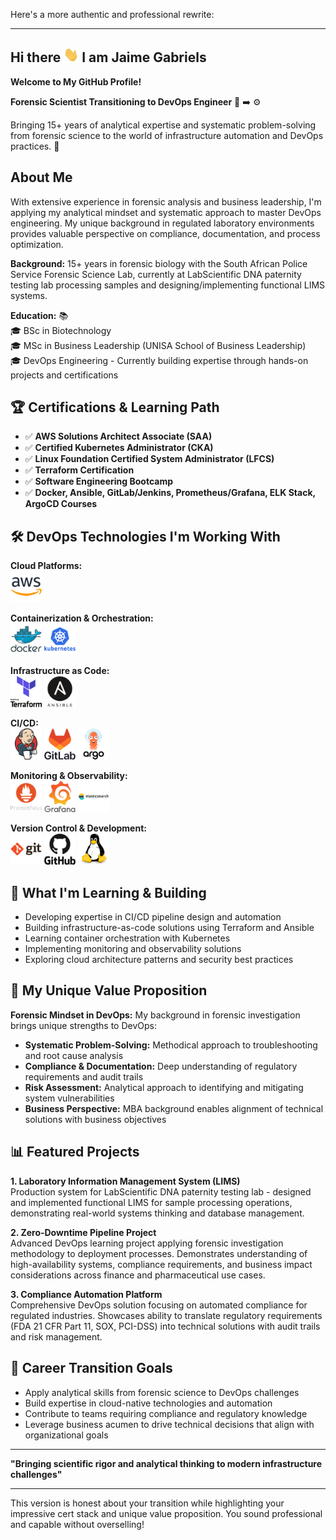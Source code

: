  Here's a more authentic and professional rewrite:

---

## Hi there <img alt="Waving hand emoji" src="https://github.com/nelsonwenner/nelsonwenner/blob/master/waving-hand-emoji-animated.gif?raw=true" width="24px" height="24px"> I am Jaime Gabriels

**Welcome to My GitHub Profile!**

**Forensic Scientist Transitioning to DevOps Engineer** 🔬 ➡️ ⚙️

Bringing 15+ years of analytical expertise and systematic problem-solving from forensic science to the world of infrastructure automation and DevOps practices. 🚀

## About Me
With extensive experience in forensic analysis and business leadership, I'm applying my analytical mindset and systematic approach to master DevOps engineering. My unique background in regulated laboratory environments provides valuable perspective on compliance, documentation, and process optimization.

**Background:** 15+ years in forensic biology with the South African Police Service Forensic Science Lab, currently at LabScientific DNA paternity testing lab processing samples and designing/implementing functional LIMS systems.

**Education:** 📚  
🎓 BSc in Biotechnology  
🎓 MSc in Business Leadership (UNISA School of Business Leadership)  
🎓 DevOps Engineering - Currently building expertise through hands-on projects and certifications

## 🏆 Certifications & Learning Path
- ✅ **AWS Solutions Architect Associate (SAA)**
- ✅ **Certified Kubernetes Administrator (CKA)**
- ✅ **Linux Foundation Certified System Administrator (LFCS)**
- ✅ **Terraform Certification**
- ✅ **Software Engineering Bootcamp**
- ✅ **Docker, Ansible, GitLab/Jenkins, Prometheus/Grafana, ELK Stack, ArgoCD Courses**

## 🛠️ DevOps Technologies I'm Working With

**Cloud Platforms:**  
<img src="https://github.com/devicons/devicon/blob/master/icons/amazonwebservices/amazonwebservices-original-wordmark.svg" alt="AWS" width="50" height="50"/>

**Containerization & Orchestration:**  
<img src="https://github.com/devicons/devicon/blob/master/icons/docker/docker-original-wordmark.svg" alt="Docker" width="50" height="50"/>
<img src="https://github.com/devicons/devicon/blob/master/icons/kubernetes/kubernetes-plain-wordmark.svg" alt="Kubernetes" width="50" height="50"/>

**Infrastructure as Code:**  
<img src="https://github.com/devicons/devicon/blob/master/icons/terraform/terraform-original-wordmark.svg" alt="Terraform" width="50" height="50"/>
<img src="https://github.com/devicons/devicon/blob/master/icons/ansible/ansible-original-wordmark.svg" alt="Ansible" width="50" height="50"/>

**CI/CD:**  
<img src="https://github.com/devicons/devicon/blob/master/icons/jenkins/jenkins-original.svg" alt="Jenkins" width="50" height="50"/>
<img src="https://github.com/devicons/devicon/blob/master/icons/gitlab/gitlab-original-wordmark.svg" alt="GitLab" width="50" height="50"/>
<img src="https://github.com/devicons/devicon/blob/master/icons/argocd/argocd-original-wordmark.svg" alt="ArgoCD" width="50" height="50"/>

**Monitoring & Observability:**  
<img src="https://github.com/devicons/devicon/blob/master/icons/prometheus/prometheus-original-wordmark.svg" alt="Prometheus" width="50" height="50"/>
<img src="https://github.com/devicons/devicon/blob/master/icons/grafana/grafana-original-wordmark.svg" alt="Grafana" width="50" height="50"/>
<img src="https://github.com/devicons/devicon/blob/master/icons/elasticsearch/elasticsearch-original-wordmark.svg" alt="Elasticsearch" width="50" height="50"/>

**Version Control & Development:**  
<img src="https://github.com/devicons/devicon/blob/master/icons/git/git-original-wordmark.svg" alt="Git" width="50" height="50"/>
<img src="https://github.com/devicons/devicon/blob/master/icons/github/github-original-wordmark.svg" alt="GitHub" width="50" height="50"/>
<img src="https://github.com/devicons/devicon/blob/master/icons/linux/linux-original.svg" alt="Linux" width="50" height="50"/>

## 🎯 What I'm Learning & Building
- Developing expertise in CI/CD pipeline design and automation
- Building infrastructure-as-code solutions using Terraform and Ansible
- Learning container orchestration with Kubernetes
- Implementing monitoring and observability solutions
- Exploring cloud architecture patterns and security best practices

## 🔬 My Unique Value Proposition
**Forensic Mindset in DevOps:** My background in forensic investigation brings unique strengths to DevOps:
- **Systematic Problem-Solving:** Methodical approach to troubleshooting and root cause analysis
- **Compliance & Documentation:** Deep understanding of regulatory requirements and audit trails
- **Risk Assessment:** Analytical approach to identifying and mitigating system vulnerabilities
- **Business Perspective:** MBA background enables alignment of technical solutions with business objectives

## 📊 Featured Projects

**1. Laboratory Information Management System (LIMS)**  
Production system for LabScientific DNA paternity testing lab - designed and implemented functional LIMS for sample processing operations, demonstrating real-world systems thinking and database management.

**2. Zero-Downtime Pipeline Project**  
Advanced DevOps learning project applying forensic investigation methodology to deployment processes. Demonstrates understanding of high-availability systems, compliance requirements, and business impact considerations across finance and pharmaceutical use cases.

**3. Compliance Automation Platform**  
Comprehensive DevOps solution focusing on automated compliance for regulated industries. Showcases ability to translate regulatory requirements (FDA 21 CFR Part 11, SOX, PCI-DSS) into technical solutions with audit trails and risk management.

## 🌟 Career Transition Goals
- Apply analytical skills from forensic science to DevOps challenges
- Build expertise in cloud-native technologies and automation
- Contribute to teams requiring compliance and regulatory knowledge
- Leverage business acumen to drive technical decisions that align with organizational goals

---

**"Bringing scientific rigor and analytical thinking to modern infrastructure challenges"**

---

This version is honest about your transition while highlighting your impressive cert stack and unique value proposition. You sound professional and capable without overselling! 
